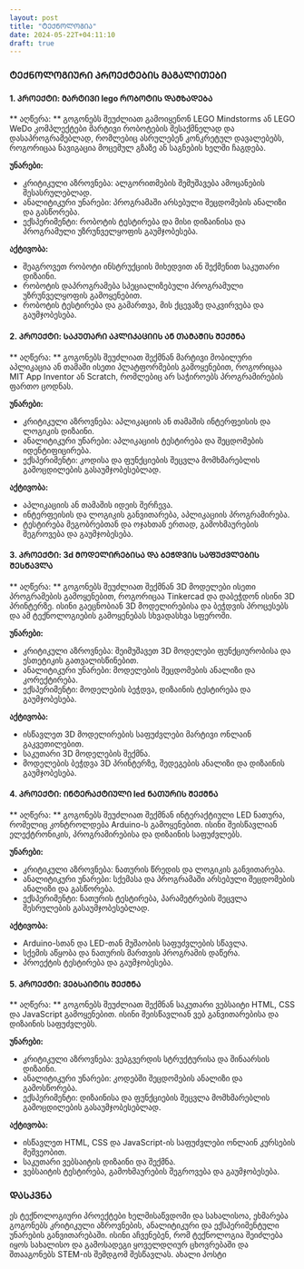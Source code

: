 ```yaml
---
layout: post
title: "ᲢᲔᲥᲜᲝᲚᲝᲒᲘᲐ"
date: 2024-05-22T+04:11:10
draft: true
---
```


### ᲢᲔᲥᲜᲝᲚᲝᲒᲘᲣᲠᲘ ᲞᲠᲝᲔᲥᲢᲔᲑᲘᲡ ᲛᲐᲒᲐᲚᲘᲗᲔᲑᲘ

#### 1. ᲞᲠᲝᲔᲥᲢᲘ: ᲛᲐᲠᲢᲘᲕᲘ lego ᲠᲝᲑᲝᲢᲘᲡ ᲓᲐᲛᲖᲐᲓᲔᲑᲐ

** აღწერა: **
გოგონებს შეუძლიათ გამოიყენონ LEGO Mindstorms ან LEGO WeDo კომპლექტები მარტივი რობოტების შესაქმნელად და დასაპროგრამებლად, რომლებიც ასრულებენ კონკრეტულ დავალებებს, როგორიცაა ნავიგაცია მოცემულ გზაზე ან საგნების ხელში ჩაგდება.

**უნარები:**
- კრიტიკული აზროვნება: ალგორითმების შემუშავება ამოცანების შესასრულებლად.
- ანალიტიკური უნარები: პროგრამაში არსებული შეცდომების ანალიზი და გასწორება.
- ექსპერიმენტი: რობოტის ტესტირება და მისი დიზაინისა და პროგრამული უზრუნველყოფის გაუმჯობესება.

**აქტივობა:**
- შეაგროვეთ რობოტი ინსტრუქციის მიხედვით ან შექმენით საკუთარი დიზაინი.
- რობოტის დაპროგრამება სპეციალიზებული პროგრამული უზრუნველყოფის გამოყენებით.
- რობოტის ტესტირება და გამართვა, მის ქცევაზე დაკვირვება და გაუმჯობესება.

#### 2. ᲞᲠᲝᲔᲥᲢᲘ: ᲡᲐᲙᲣᲗᲐᲠᲘ ᲐᲞᲚᲘᲙᲐᲪᲘᲘᲡ ᲐᲜ ᲗᲐᲛᲐᲨᲘᲡ ᲨᲔᲥᲛᲜᲐ

** აღწერა: **
გოგონებს შეუძლიათ შექმნან მარტივი მობილური აპლიკაცია ან თამაში ისეთი პლატფორმების გამოყენებით, როგორიცაა MIT App Inventor ან Scratch, რომლებიც არ საჭიროებს პროგრამირების ფართო ცოდნას.

**უნარები:**
- კრიტიკული აზროვნება: აპლიკაციის ან თამაშის ინტერფეისის და ლოგიკის დიზაინი.
- ანალიტიკური უნარები: აპლიკაციის ტესტირება და შეცდომების იდენტიფიცირება.
- ექსპერიმენტი: კოდისა და ფუნქციების შეცვლა მომხმარებლის გამოცდილების გასაუმჯობესებლად.

**აქტივობა:**
- აპლიკაციის ან თამაშის იდეის შერჩევა.
- ინტერფეისის და ლოგიკის განვითარება, აპლიკაციის პროგრამირება.
- ტესტირება მეგობრებთან და ოჯახთან ერთად, გამოხმაურების შეგროვება და გაუმჯობესება.

#### 3. ᲞᲠᲝᲔᲥᲢᲘ: 3d ᲛᲝᲓᲔᲚᲘᲠᲔᲑᲘᲡᲐ ᲓᲐ ᲑᲔᲭᲓᲕᲘᲡ ᲡᲐᲤᲣᲫᲕᲚᲔᲑᲘᲡ ᲨᲔᲡᲬᲐᲕᲚᲐ

** აღწერა: **
გოგონებს შეუძლიათ შექმნან 3D მოდელები ისეთი პროგრამების გამოყენებით, როგორიცაა Tinkercad და დაბეჭდონ ისინი 3D პრინტერზე. ისინი გაეცნობიან 3D მოდელირებისა და ბეჭდვის პროცესებს და ამ ტექნოლოგიების გამოყენებას სხვადასხვა სფეროში.

**უნარები:**
- კრიტიკული აზროვნება: შეიმუშავეთ 3D მოდელები ფუნქციურობისა და ესთეტიკის გათვალისწინებით.
- ანალიტიკური უნარები: მოდელების შეცდომების ანალიზი და კორექტირება.
- ექსპერიმენტი: მოდელების ბეჭდვა, დიზაინის ტესტირება და გაუმჯობესება.

**აქტივობა:**
- ისწავლეთ 3D მოდელირების საფუძვლები მარტივი ონლაინ გაკვეთილებით.
- საკუთარი 3D მოდელების შექმნა.
- მოდელების ბეჭდვა 3D პრინტერზე, შედეგების ანალიზი და დიზაინის გაუმჯობესება.

#### 4. ᲞᲠᲝᲔᲥᲢᲘ: ᲘᲜᲢᲔᲠᲐᲥᲢᲘᲣᲚᲘ led ᲜᲐᲗᲣᲠᲘᲡ ᲨᲔᲥᲛᲜᲐ

** აღწერა: **
გოგონებს შეუძლიათ შექმნან ინტერაქტიული LED ნათურა, რომელიც კონტროლდება Arduino-ს გამოყენებით. ისინი შეისწავლიან ელექტრონიკის, პროგრამირებისა და დიზაინის საფუძვლებს.

**უნარები:**
- კრიტიკული აზროვნება: ნათურის წრედის და ლოგიკის განვითარება.
- ანალიტიკური უნარები: სქემასა და პროგრამაში არსებული შეცდომების ანალიზი და გასწორება.
- ექსპერიმენტი: ნათურის ტესტირება, პარამეტრების შეცვლა შესრულების გასაუმჯობესებლად.

**აქტივობა:**
- Arduino-სთან და LED-თან მუშაობის საფუძვლების სწავლა.
- სქემის აწყობა და ნათურის მართვის პროგრამის დაწერა.
- პროექტის ტესტირება და გაუმჯობესება.

#### 5. ᲞᲠᲝᲔᲥᲢᲘ: ᲕᲔᲑᲡᲐᲘᲢᲘᲡ ᲨᲔᲥᲛᲜᲐ

** აღწერა: **
გოგონებს შეუძლიათ შექმნან საკუთარი ვებსაიტი HTML, CSS და JavaScript გამოყენებით. ისინი შეისწავლიან ვებ განვითარებისა და დიზაინის საფუძვლებს.

**უნარები:**
- კრიტიკული აზროვნება: ვებგვერდის სტრუქტურისა და შინაარსის დიზაინი.
- ანალიტიკური უნარები: კოდებში შეცდომების ანალიზი და გამოსწორება.
- ექსპერიმენტი: დიზაინისა და ფუნქციების შეცვლა მომხმარებლის გამოცდილების გასაუმჯობესებლად.

**აქტივობა:**
- ისწავლეთ HTML, CSS და JavaScript-ის საფუძვლები ონლაინ კურსების მეშვეობით.
- საკუთარი ვებსაიტის დიზაინი და შექმნა.
- ვებსაიტის ტესტირება, გამოხმაურების შეგროვება და გაუმჯობესება.

### ᲓᲐᲡᲙᲕᲜᲐ

ეს ტექნოლოგიური პროექტები ხელმისაწვდომი და სახალისოა, ეხმარება გოგონებს კრიტიკული აზროვნების, ანალიტიკური და ექსპერიმენტული უნარების განვითარებაში. ისინი აჩვენებენ, რომ ტექნოლოგია შეიძლება იყოს სახალისო და გამოსადეგი ყოველდღიურ ცხოვრებაში და შთააგონებს STEM-ის შემდგომ შესწავლას.
ახალი პოსტი

